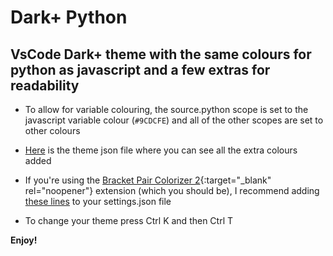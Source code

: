 # Dark+ Python

## VsCode Dark+ theme with the same colours for python as javascript and a few extras for readability

* To allow for variable colouring, the source.python scope is set to the javascript variable colour (`#9CDCFE`) and all of the other scopes are set to other colours

* [Here](./themes/Dark+%20Python-color-theme.json) is the theme json file where you can see all the extra colours added

* If you're using the [Bracket Pair Colorizer 2](https://marketplace.visualstudio.com/items?itemName=CoenraadS.bracket-pair-colorizer-2){:target="_blank" rel="noopener"} extension (which you should be), I recommend adding [these lines](./themes/bracket-pair-colorizer-2-settings.json) to your settings.json file

* To change your theme press Ctrl K and then Ctrl T

**Enjoy!**
